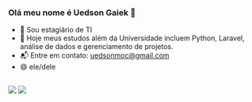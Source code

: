 ### Olá meu nome é Uedson Gaiek 👋

- 🔭 Sou estagiário de TI
- 🌱 Hoje meus estudos além da Universidade incluem Python, Laravel, análise de dados e gerenciamento de projetos.
- 📬 Entre em contato: uedsonmoc@gmail.com
- 😄 ele/dele


##

<div> 
  <a href="https://instagram.com/uedsongaiek" target="_blank"><img src="https://img.shields.io/badge/-Instagram-%23E4405F?style=for-the-badge&logo=instagram&logoColor=white" target="_blank"></a>
  <a href="https://www.linkedin.com/in/uedson-souza-251a2b1b8" target="_blank"><img src="https://img.shields.io/badge/-LinkedIn-%230077B5?style=for-the-badge&logo=linkedin&logoColor=white" target="_blank"></a> 
 
</div>
